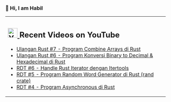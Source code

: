### 👋 Hi, I am Habil

<table><tr><td valign="top" width="50%">

## <a href="https://www.youtube.com/@devactivity"><img src="https://clipground.com/images/youtube-logo-vector-clipart-5.jpg" title="Dev Activity Youtube Channel" alt="Youtube Channel" width="30"/> </a>   Recent Videos on YouTube      
 
<!-- YOUTUBE-VIDEOS-LIST:START -->
- [Ulangan Rust #7 - Program Combine Arrays di Rust](https://www.youtube.com/watch?v=UoiMPH3TRwI)
- [Ulangan Rust #6 - Program Konversi Binary to Decimal & Hexadecimal di Rust](https://www.youtube.com/watch?v=r8SzBYCq49s)
- [RDT #6 - Handle Rust Iterator dengan Itertools](https://www.youtube.com/watch?v=K_uTj7lLGRw)
- [RDT #5 - Program Random Word Generator di Rust (rand crate)](https://www.youtube.com/watch?v=sdvfa6Lezvw)
- [RDT #4 - Program Asynchronous di Rust](https://www.youtube.com/watch?v=3mXcbJV8QJk)
<!-- YOUTUBE-VIDEOS-LIST:END --> 
</td></tr></table>
